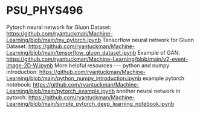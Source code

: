 # PSU_PHYS496

Pytorch neural network for Gluon Dataset: https://github.com/ryantuckman/Machine-Learning/blob/main/my_pytorch.ipynb
Tensorflow neural network for Gluon Dataset: https://github.com/ryantuckman/Machine-Learning/blob/main/tensorflow_gluon_dataset.ipynb
Example of GAN: https://github.com/ryantuckman/Machine-Learning/blob/main/v2-event-image-2D-W.ipynb
More helpful resources ---
python and numpy introduction: https://github.com/ryantuckman/Machine-Learning/blob/main/python_numpy_introduction.ipynb
example pytorch notebook: https://github.com/ryantuckman/Machine-Learning/blob/main/pytorch_example.ipynb
another neural network in pytorch: https://github.com/ryantuckman/Machine-Learning/blob/main/simple_pytorch_deep_learning_notebook.ipynb

